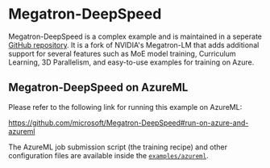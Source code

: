 # Megatron-DeepSpeed

Megatron-DeepSpeed is a complex example and is maintained in a seperate [GitHub repository](https://github.com/microsoft/Megatron-DeepSpeed). It is a fork of NVIDIA's Megatron-LM that adds additional support for several features such as MoE model training, Curriculum Learning, 3D Parallelism, and easy-to-use examples for training on Azure.


## Megatron-DeepSpeed on AzureML

Please refer to the following link for running this example on AzureML:

https://github.com/microsoft/Megatron-DeepSpeed#run-on-azure-and-azureml

The AzureML job submission script (the training recipe) and other configuration files are available inside the [```examples/azureml```](https://github.com/microsoft/Megatron-DeepSpeed/tree/main/examples).
